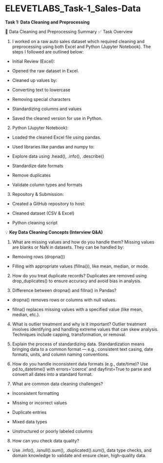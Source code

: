 # ELEVETLABS_Task-1_Sales-Data #

**Task 1: Data Cleaning and Preprocessing**

🧹 Data Cleaning and Preprocessing Summary 
✅ Task Overview 

1. I worked on a raw auto sales dataset which required cleaning and preprocessing using both Excel and Python (Jupyter Notebook). The steps I followed are outlined below:

- Initial Review (Excel):

- Opened the raw dataset in Excel.

- Cleaned up values by:

- Converting text to lowercase

- Removing special characters

- Standardizing columns and values

- Saved the cleaned version for use in Python.

2. Python (Jupyter Notebook):

- Loaded the cleaned Excel file using pandas.

- Used libraries like pandas and numpy to:

- Explore data using .head(), .info(), .describe()

- Standardize date formats

- Remove duplicates

- Validate column types and formats

3. Repository & Submission:

- Created a GitHub repository to host:

- Cleaned dataset (CSV & Excel)

- Python cleaning script


💡 **Key Data Cleaning Concepts (Interview Q&A)**

1. What are missing values and how do you handle them?
   Missing values are blanks or NaN in datasets. They can be handled by:

- Removing rows (dropna())

- Filling with appropriate values (fillna()), like mean, median, or mode.

2. How do you treat duplicate records?
   Duplicates are removed using drop_duplicates() to ensure accuracy and avoid bias in analysis.

3. Difference between dropna() and fillna() in Pandas?

- dropna() removes rows or columns with null values.

- fillna() replaces missing values with a specified value (like mean, median, etc.).

4. What is outlier treatment and why is it important?
   Outlier treatment involves identifying and handling extreme values that can skew analysis. Techniques include capping, transformation, or removal.

5. Explain the process of standardizing data.
   Standardization means bringing data to a common format — e.g., consistent text casing, date formats, units, and column naming conventions.

6. How do you handle inconsistent data formats (e.g., date/time)?
   Use pd.to_datetime() with errors='coerce' and dayfirst=True to parse and convert all dates into a standard format.

7. What are common data cleaning challenges?

- Inconsistent formatting

- Missing or incorrect values

- Duplicate entries

- Mixed data types

- Unstructured or poorly labeled columns

8. How can you check data quality?
- Use .info(), .isnull().sum(), .duplicated().sum(), data type checks, and domain knowledge to validate and ensure clean, high-quality data.
